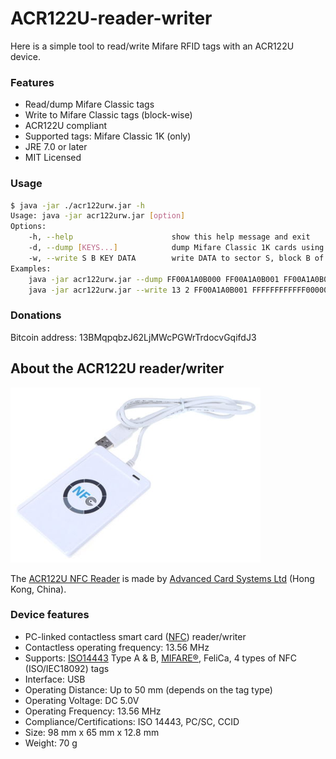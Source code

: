 # ACR122U-reader-writer

Here is a simple tool to read/write Mifare RFID tags with an ACR122U device.

### Features

  * Read/dump Mifare Classic tags
  * Write to Mifare Classic tags (block-wise)
  * ACR122U compliant
  * Supported tags: Mifare Classic 1K (only)
  * JRE 7.0 or later
  * MIT Licensed

### Usage

```bash
$ java -jar ./acr122urw.jar -h
Usage: java -jar acr122urw.jar [option]
Options:
    -h, --help                      show this help message and exit
    -d, --dump [KEYS...]            dump Mifare Classic 1K cards using KEYS
    -w, --write S B KEY DATA        write DATA to sector S, block B of Mifare Classic 1K cards using KEY
Examples:
    java -jar acr122urw.jar --dump FF00A1A0B000 FF00A1A0B001 FF00A1A0B099
    java -jar acr122urw.jar --write 13 2 FF00A1A0B001 FFFFFFFFFFFF00000000060504030201
```

### Donations

Bitcoin address: 13BMqpqbzJ62LjMWcPGWrTrdocvGqifdJ3

## About the ACR122U reader/writer

![ACR122U NFC reader/writer](res/acr122u_reader_writer.png?raw=true)

The [ACR122U NFC Reader](http://www.acs.com.hk/en/products/3/acr122u-usb-nfc-reader/) is made by [Advanced Card Systems Ltd](http://www.acs.com.hk/) (Hong Kong, China).

### Device features

  * PC-linked contactless smart card ([NFC](http://en.wikipedia.org/wiki/Near_field_communication)) reader/writer
  * Contactless operating frequency: 13.56 MHz
  * Supports: [ISO14443](http://en.wikipedia.org/wiki/ISO/IEC_14443) Type A & B, [MIFARE®](http://en.wikipedia.org/wiki/MIFARE), FeliCa, 4 types of NFC (ISO/IEC18092) tags
  * Interface: USB
  * Operating Distance: Up to 50 mm (depends on the tag type)
  * Operating Voltage: DC 5.0V
  * Operating Frequency: 13.56 MHz
  * Compliance/Certifications: ISO 14443, PC/SC, CCID
  * Size: 98 mm x 65 mm x 12.8 mm
  * Weight: 70 g
